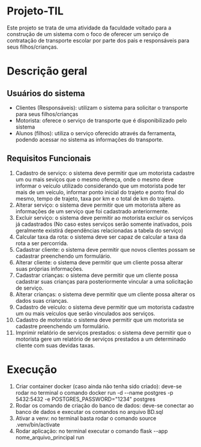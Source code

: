 # Projeto-TIL
Este projeto se trata de uma atividade da faculdade voltado para a construção de um sistema com o foco de oferecer um serviço de contratação de transporte escolar por parte dos pais e responsáveis para seus filhos/crianças.

# Descrição geral
## Usuários do sistema
* Clientes (Responsáveis): utilizam o sistema para solicitar o transporte para seus filhos/crianças
* Motorista: oferece o serviço de transporte que é disponibilizado pelo sistema
* Alunos (filhos): utiliza o serviço oferecido através da ferramenta, podendo acessar no sistema as informações do transporte.

## Requisitos Funcionais
1. Cadastro de serviço: o sistema deve permitir que um motorista cadastre um ou mais seviços que o mesmo ofereça, onde o mesmo deve informar o veículo utilizado considerando que um motorista pode ter mais de um veículo, informar ponto inicial do trajeto e ponto final do mesmo, tempo de trajeto, taxa por km e o total de km do trajeto.
2. Alterar serviço: o sistema deve permitir que um motorista altere as informações de um serviço que foi cadastrado anteriormente.
3. Excluir serviço: o sistema deve permitir ao motorista excluir os serviços já cadastrados (No caso estes serviços serão somente inativados, pois geralmente existirá dependências relacionadas a tabela do serviço)
4. Calcular taxa da rota: o sistema deve ser capaz de calcular a taxa da rota a ser percorrida.
5. Cadastrar cliente: o sistema deve permitir que novos clientes possam se cadastrar preenchendo um formulário.
6. Alterar cliente: o sistema deve permitir que um cliente possa alterar suas próprias informações.
7. Cadastrar crianças: o sistema deve permitir que um cliente possa cadastrar suas crianças para posteriormente vincular a uma solicitação de serviço.
7. Alterar crianças: o sistema deve permitir que um cliente possa alterar os dados suas crianças.
8. Cadastro de veículo: o sistema deve permitir que um motorista cadastre um ou mais veículos que serão vinculados aos serviços.  
9. Cadastro de motorista: o sistema deve permitir que um motorista se cadastre preenchendo um formulário.
10. Imprimir relatório de serviços prestados: o sistema deve permitir que o motorista gere um relatório de serviços prestados a um determinado cliente com suas devidas taxas.

# Execução
1. Criar container docker (caso ainda não tenha sido criado): deve-se rodar no terminal o comando docker run -d --name postgres -p 5432:5432 -e POSTGRES_PASSWORD="1234" postgres
2. Rodar os comando de criação do banco de dados: deve-se conectar ao banco de dados e executar os comandos no arquivo BD.sql
3. Ativar a venv: no terminal basta rodar o comando source .venv/bin/activate
4. Rodar aplicação: no terminal executar o comando flask --app nome_arquivo_principal run